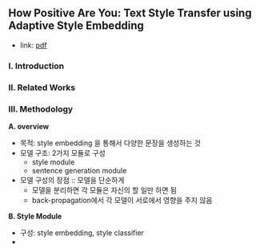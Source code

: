 ## How Positive Are You: Text Style Transfer using Adaptive Style Embedding
* link: [pdf](https://www.aclweb.org/anthology/2020.coling-main.191.pdf)

### Ⅰ. Introduction
### Ⅱ. Related Works
### Ⅲ. Methodology
**A. overview**  
* 목적: style embedding 을 통해서 다양한 문장을 생성하는 것  
* 모델 구조: 2가지 모듈로 구성
  * style module
  * sentence generation module
* 모델 구성의 장점 :: 모델을 단순하게
  * 모델을 분리하면 각 모듈은 자신의 할 일만 하면 됨
  * back-propagation에서 각 모델이 서로에서 영향을 주지 않음    

**B. Style Module**
* 구성: style embedding, style classifier
* 